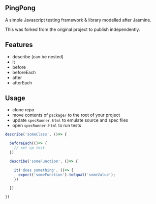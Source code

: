 PingPong
------

A simple Javascript testing framework & library modelled after Jasmine.

This was forked from the original project to publish independently.

Features
-----

- describe (can be nested)
- it
- before
- beforeEach 
- after
- afterEach

Usage
-----

- clone repo
- move contents of `package/` to the root of your project
- update `specRunner.html` to emulate source and spec files
- open `specRunner.html` to run tests

```javascript
describe('someClass', ()=> {

  beforeEach(()=> {
    // set up test
  })

  describe('someFunction', ()=> {

    it('does something', ()=> {
      expect('someFunction').toEqual('someValue');
    })

  })

})

```
